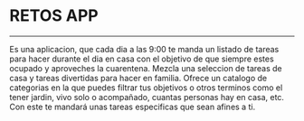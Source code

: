# RETOS APP

----

Es una aplicacion, que cada dia a las 9:00 te manda un listado de tareas 
para hacer durante el dia en casa con el objetivo de que siempre estes ocupado y 
aproveches la cuarentena. Mezcla una seleccion de tareas de casa y tareas divertidas 
para hacer en familia. Ofrece un catalogo de categorias en la que puedes filtrar tus 
objetivos o otros terminos como el tener jardin, vivo solo o acompañado, cuantas personas 
hay en casa, etc. Con este te mandará unas tareas especificas que sean afines a ti.
